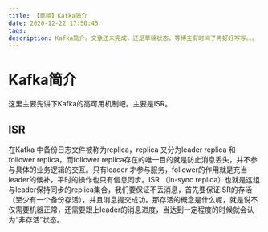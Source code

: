 ```yaml
---
title: 【草稿】Kafka简介
date: 2020-12-22 17:50:45
tags:
description: Kafka简介。文章还未完成，还是草稿状态，等博主有时间了再好好写写。。。
---
```


# Kafka简介

这里主要先讲下Kafka的高可用机制吧。主要是ISR。

## ISR

在Kafka 中备份日志文件被称为replica，replica 又分为leader replica 和follower replica，而follower replica存在的唯一目的就是防止消息丢失，并不参与具体的业务逻辑的交互。只有leader 才参与服务，follower的作用就是充当leader的候补，平时的操作也只有信息同步。ISR （in-sync replica）也就是这组与leader保持同步的replica集合，我们要保证不丢消息，首先要保证ISR的存活（至少有一个备份存活），并且消息提交成功。那存活的概念是什么呢，就是说不仅需要机器正常，还需要跟上leader的消息进度，当达到一定程度的时候就会认为“非存活”状态。
